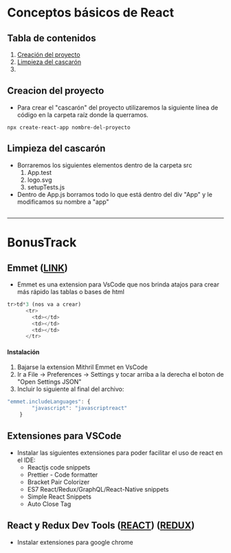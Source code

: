 # Conceptos básicos de React

## Tabla de contenidos
1. [Creación del proyecto](#creación-del-proyecto)
2. [Limpieza del cascarón](#limpieza-del-cascarón)
3. 

## Creacion del proyecto
- Para crear el "cascarón" del proyecto utilizaremos la siguiente línea de código en la carpeta raíz donde la querramos.
``` 
npx create-react-app nombre-del-proyecto
```


## Limpieza del cascarón
- Borraremos los siguientes elementos dentro de la carpeta src
  1. App.test
  2. logo.svg
  3. setupTests.js
- Dentro de App.js borramos todo lo que está dentro del div "App" y le modificamos su nombre a "app"

##


-------------------------
# BonusTrack 

## Emmet ([LINK](https://emmet.io/))
- Emmet es una extension para VsCode que nos brinda atajos para crear más rápido las tablas o bases de html

```javascript
tr>td*3 (nos va a crear)
      <tr>
        <td></td>
        <td></td>
        <td></td>
      </tr>
```

#### Instalación
1. Bajarse la extension Mithril Emmet en VsCode
2. Ir a File -> Preferences -> Settings y tocar arriba a la derecha el boton de "Open Settings JSON"
3. Incluir lo siguiente al final del archivo:
```javascript
"emmet.includeLanguages": {
        "javascript": "javascriptreact"
    }
```

## Extensiones para VSCode
- Instalar las siguientes extensiones para poder facilitar el uso de react en el IDE:
  - Reactjs code snippets
  - Prettier - Code formatter
  - Bracket Pair Colorizer
  - ES7 React/Redux/GraphQL/React-Native snippets
  - Simple React Snippets
  - Auto Close Tag


## React y Redux Dev Tools ([REACT](https://chrome.google.com/webstore/detail/react-developer-tools/fmkadmapgofadopljbjfkapdkoienihi?hl=en)) ([REDUX](https://chrome.google.com/webstore/detail/redux-devtools/lmhkpmbekcpmknklioeibfkpmmfibljd/related?hl=en)) 
- Instalar extensiones para google chrome


